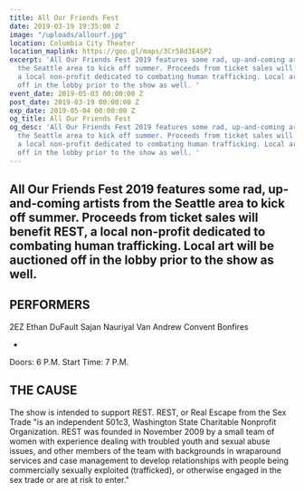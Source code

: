 ```yaml
---
title: All Our Friends Fest
date: 2019-03-19 19:35:00 Z
image: "/uploads/allourf.jpg"
location: Columbia City Theater
location_maplink: https://goo.gl/maps/3Cr58d3E4SP2
excerpt: 'All Our Friends Fest 2019 features some rad, up-and-coming artists from
  the Seattle area to kick off summer. Proceeds from ticket sales will benefit REST,
  a local non-profit dedicated to combating human trafficking. Local art will be auctioned
  off in the lobby prior to the show as well. '
event_date: 2019-05-03 00:00:00 Z
post_date: 2019-03-19 00:00:00 Z
exp_date: 2019-05-04 00:00:00 Z
og_title: All Our Friends Fest
og_desc: 'All Our Friends Fest 2019 features some rad, up-and-coming artists from
  the Seattle area to kick off summer. Proceeds from ticket sales will benefit REST,
  a local non-profit dedicated to combating human trafficking. Local art will be auctioned
  off in the lobby prior to the show as well. '
---
```


All Our Friends Fest 2019 features some rad, up-and-coming artists from the Seattle area to kick off summer. Proceeds from ticket sales will benefit REST, a local non-profit dedicated to combating human trafficking. Local art will be auctioned off in the lobby prior to the show as well. 
-
PERFORMERS
-
2EZ 
Ethan DuFault
Sajan Nauriyal
Van Andrew
Convent Bonfires

-
Doors: 6 P.M.
Start Time: 7 P.M.

THE CAUSE
-
The show is intended to support REST. REST, or Real Escape from the Sex Trade "is an independent 501c3, Washington State Charitable Nonprofit Organization. REST was founded in November 2009 by a small team of women with experience dealing with troubled youth and sexual abuse issues, and other members of the team with backgrounds in wraparound services and case management to develop relationships with people being commercially sexually exploited (trafficked), or otherwise engaged in the sex trade or are at risk to enter."